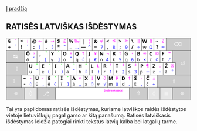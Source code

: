 [Į pradžią](../README.md)

RATISĖS LATVIŠKAS IŠDĖSTYMAS
--------------------------------

![Ratisės latviškas išdėstymas](images/kb_lt_ratise_latvian.svg)

Tai yra papildomas ratisės išdėstymas, kuriame latviškos raidės išdėstytos vietoje lietuviškųjų pagal garso ar kitą panašumą.
Ratisės latviškasis išdėstymas leidžia patogiai rinkti tekstus latvių kalba bei latgalių tarme.
